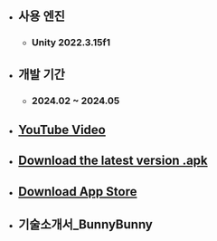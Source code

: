 - ## **사용 엔진**
    - ### Unity 2022.3.15f1
- ## **개발 기간**
    - ### 2024.02 ~ 2024.05
- ## [**YouTube Video**](https://www.youtube.com/watch?v=ccTnCZxCkPs)
- ## [**Download the latest version .apk**](https://github.com/JeongHo16/CottonCandyGrapes/releases/download/v1.1.1/Bunnyz_240612.apk)
- ## [**Download App Store**](https://apps.apple.com/ca/app/bunnybunny/id6504274647)
- ## 기술소개서_BunnyBunny
